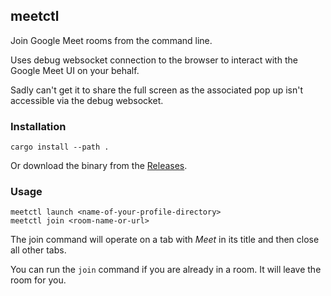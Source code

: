 ## meetctl

Join Google Meet rooms from the command line.

Uses debug websocket connection to the browser to interact with the Google Meet UI on your behalf.

Sadly can't get it to share the full screen as the associated pop up isn't accessible via the debug websocket.

### Installation

`cargo install --path .`

Or download the binary from the [Releases](https://github.com/erkannt/meetctl/releases).

### Usage

```
meetctl launch <name-of-your-profile-directory>
meetctl join <room-name-or-url>
```

The join command will operate on a tab with _Meet_ in its title and then close all other tabs.

You can run the `join` command if you are already in a room. It will leave the room for you.